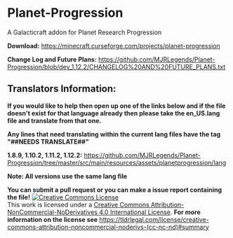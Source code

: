 # Planet-Progression
A Galacticraft addon for Planet Research Progression

**Download:** https://minecraft.curseforge.com/projects/planet-progression

**Change Log and Future Plans:** https://github.com/MJRLegends/Planet-Progression/blob/dev_1.12.2/CHANGELOG%20AND%20FUTURE_PLANS.txt

## Translators Information:

**If you would like to help then open up one of the links below and if the file doesn't exist for that language already then please take the en_US.lang file and translate from that one.**

**Any lines that need translating within the current lang files have the tag "##NEEDS TRANSLATE##"**

**1.8.9, 1.10.2, 1.11.2, 1.12.2:**
https://github.com/MJRLegends/Planet-Progression/tree/master/src/main/resources/assets/planetprogression/lang

**Note: All versions use the same lang file**

**You can submit a pull request or you can make a issue report containing the file!**
<a rel="license" href="http://creativecommons.org/licenses/by-nc-nd/4.0/"><img alt="Creative Commons License" style="border-width:0" src="https://i.creativecommons.org/l/by-nc-nd/4.0/88x31.png" /></a><br />This work is licensed under a <a rel="license" href="http://creativecommons.org/licenses/by-nc-nd/4.0/">Creative Commons Attribution-NonCommercial-NoDerivatives 4.0 International License</a>. **For more information on the license see** https://tldrlegal.com/license/creative-commons-attribution-noncommercial-noderivs-(cc-nc-nd)#summary
